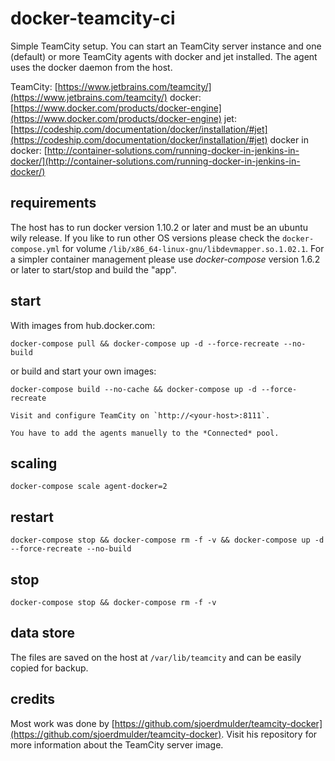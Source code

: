 # docker-teamcity-ci

Simple TeamCity setup. You can start an TeamCity server instance and one (default) or more TeamCity agents with docker and jet installed.
The agent uses the docker daemon from the host.

TeamCity: [https://www.jetbrains.com/teamcity/](https://www.jetbrains.com/teamcity/)
docker: [https://www.docker.com/products/docker-engine](https://www.docker.com/products/docker-engine)
jet: [https://codeship.com/documentation/docker/installation/#jet](https://codeship.com/documentation/docker/installation/#jet)
docker in docker: [http://container-solutions.com/running-docker-in-jenkins-in-docker/](http://container-solutions.com/running-docker-in-jenkins-in-docker/)

## requirements

The host has to run docker version 1.10.2 or later and must be an ubuntu wily release. If you like to run other OS versions please check the `docker-compose.yml` for volume `/lib/x86_64-linux-gnu/libdevmapper.so.1.02.1`.
For a simpler container management please use *docker-compose* version 1.6.2 or later to start/stop and build the "app".

## start

With images from hub.docker.com:

`docker-compose pull && docker-compose up -d --force-recreate --no-build`

or build and start your own images:

`docker-compose build --no-cache && docker-compose up -d --force-recreate`

    Visit and configure TeamCity on `http://<your-host>:8111`.
    
    You have to add the agents manuelly to the *Connected* pool.

## scaling

`docker-compose scale agent-docker=2`


## restart

`docker-compose stop && docker-compose rm -f -v && docker-compose up -d --force-recreate --no-build`

## stop

`docker-compose stop && docker-compose rm -f -v`

## data store

The files are saved on the host at `/var/lib/teamcity` and can be easily copied for backup.

## credits

Most work was done by [https://github.com/sjoerdmulder/teamcity-docker](https://github.com/sjoerdmulder/teamcity-docker). Visit his repository for more information about the TeamCity server image.
